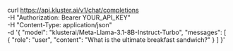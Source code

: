 curl https://api.kluster.ai/v1/chat/completions \
    -H "Authorization: Bearer YOUR_API_KEY" \
    -H "Content-Type: application/json" \
    -d '{
            "model": "klusterai/Meta-Llama-3.1-8B-Instruct-Turbo", 
            "messages": [
                { 
                    "role": "user", 
                    "content": "What is the ultimate breakfast sandwich?" 
                }
            ]
        }'



